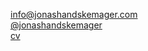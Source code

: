 ---
---
<p><a href="mailto:info@jonashandskemager.com">info@jonashandskemager.com</a><br><a href="https://www.instagram.com/jonashandskemager/">@jonashandskemager</a><br><a href="#cv">cv</a></p>
